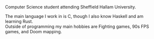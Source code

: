 Computer Science student attending Sheffield Hallam University.

The main language I work in is C, though I also know Haskell and am learning Rust.\
Outside of programming my main hobbies are Fighting games, 90s FPS games, and Doom mapping.

